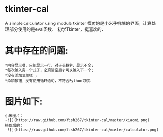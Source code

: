 tkinter-cal
===========

A simple calculator using module tkinter
模仿的是小米手机端的界面，计算处理部分使用的是eval函数．
初学Tkinter，挺喜欢的．

其中存在的问题:
===============
	*内容显示栏，只能显示一行，对于长数字，显示不全;
	*每次输入完一个式子，必须清空后才可以输入下一个;
	*没有添加菜单栏 ;
	*添加按钮，没有使用循环语句，不符合Python习惯.
图片如下:
=========
	小米图片：
	-![](https://raw.github.com/fish267/tkinter-cal/master/xiaomi.png)
	模仿后的：
	-![](https://raw.github.com/fish267/tkinter-cal/master/calculator.png)
